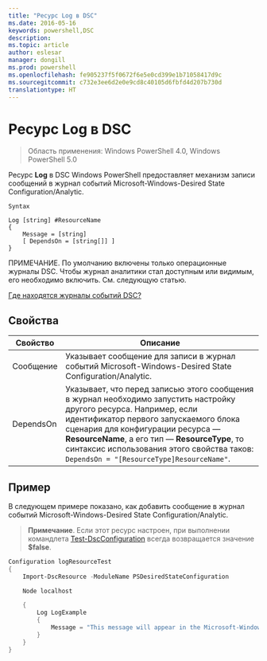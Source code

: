 ```yaml
---
title: "Ресурс Log в DSC"
ms.date: 2016-05-16
keywords: powershell,DSC
description: 
ms.topic: article
author: eslesar
manager: dongill
ms.prod: powershell
ms.openlocfilehash: fe905237f5f0672f6e5e0cd399e1b71058417d9c
ms.sourcegitcommit: c732e3ee6d2e0e9cd8c40105d6fbfd4d207b730d
translationtype: HT
---
```

# <a name="dsc-log-resource"></a>Ресурс Log в DSC 

> Область применения: Windows PowerShell 4.0, Windows PowerShell 5.0

Ресурс __Log__ в DSC Windows PowerShell предоставляет механизм записи сообщений в журнал событий Microsoft-Windows-Desired State Configuration/Analytic.

```
Syntax

Log [string] #ResourceName
{
    Message = [string]
    [ DependsOn = [string[]] ]
}
```

ПРИМЕЧАНИЕ. По умолчанию включены только операционные журналы DSC.
Чтобы журнал аналитики стал доступным или видимым, его необходимо включить.
См. следующую статью.

[Где находятся журналы событий DSC?](https://msdn.microsoft.com/en-us/powershell/dsc/troubleshooting#where-are-dsc-event-logs)

## <a name="properties"></a>Свойства
|  Свойство  |  Описание   | 
|---|---| 
| Сообщение| Указывает сообщение для записи в журнал событий Microsoft-Windows-Desired State Configuration/Analytic.| 
| DependsOn | Указывает, что перед записью этого сообщения в журнал необходимо запустить настройку другого ресурса. Например, если идентификатор первого запускаемого блока сценария для конфигурации ресурса — __ResourceName__, а его тип — __ResourceType__, то синтаксис использования этого свойства таков: `DependsOn = "[ResourceType]ResourceName"`.| 

## <a name="example"></a>Пример

В следующем примере показано, как добавить сообщение в журнал событий Microsoft-Windows-Desired State Configuration/Analytic.

> **Примечание**. Если этот ресурс настроен, при выполнении командлета [Test-DscConfiguration](https://technet.microsoft.com/en-us/library/dn407382.aspx) всегда возвращается значение **$false**.

```powershell 
Configuration logResourceTest
{
    Import-DscResource -ModuleName PSDesiredStateConfiguration

    Node localhost

    {
        Log LogExample
        {
            Message = "This message will appear in the Microsoft-Windows-Desired State Configuration/Analytic event log."
        }
    }
}
```

